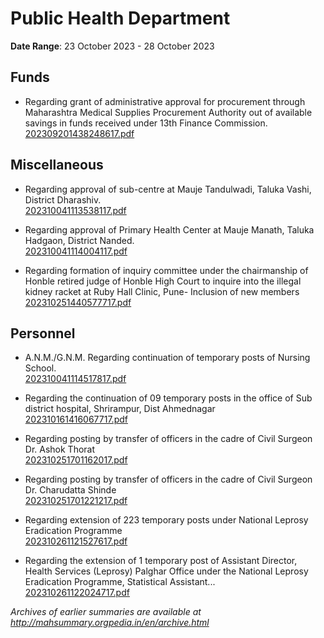 # Public Health Department

**Date Range**: 23 October 2023 - 28 October 2023


## Funds
- Regarding grant of administrative approval for procurement through Maharashtra Medical Supplies Procurement Authority out of available savings in funds received under 13th Finance Commission.\
  [202309201438248617.pdf](https://gr.maharashtra.gov.in/Site/Upload/Government%20Resolutions/English/202309201438248617.pdf)

## Miscellaneous
- Regarding approval of sub-centre at Mauje Tandulwadi, Taluka Vashi, District Dharashiv.\
  [202310041113538117.pdf](https://gr.maharashtra.gov.in/Site/Upload/Government%20Resolutions/English/202310041113538117.pdf)

- Regarding approval of Primary Health Center at Mauje Manath, Taluka Hadgaon, District Nanded.\
  [202310041114004117.pdf](https://gr.maharashtra.gov.in/Site/Upload/Government%20Resolutions/English/202310041114004117.pdf)

- Regarding formation of inquiry committee under the chairmanship of Honble retired judge of Honble High Court to inquire into the illegal kidney racket at Ruby Hall Clinic, Pune- Inclusion of new members\
  [202310251440577717.pdf](https://gr.maharashtra.gov.in/Site/Upload/Government%20Resolutions/English/202310251440577717.pdf)

## Personnel
- A.N.M./G.N.M. Regarding continuation of temporary posts of Nursing School.\
  [202310041114517817.pdf](https://gr.maharashtra.gov.in/Site/Upload/Government%20Resolutions/English/202310041114517817.pdf)

- Regarding the continuation of 09 temporary posts in the office of Sub district hospital, Shrirampur, Dist Ahmednagar\
  [202310161416067717.pdf](https://gr.maharashtra.gov.in/Site/Upload/Government%20Resolutions/English/202310161416067717.pdf)

- Regarding posting by transfer of officers in the cadre of Civil Surgeon Dr. Ashok Thorat\
  [202310251701162017.pdf](https://gr.maharashtra.gov.in/Site/Upload/Government%20Resolutions/English/202310251701162017.pdf)

- Regarding posting by transfer of officers in the cadre of Civil Surgeon Dr. Charudatta Shinde\
  [202310251701221217.pdf](https://gr.maharashtra.gov.in/Site/Upload/Government%20Resolutions/English/202310251701221217.pdf)

- Regarding extension of 223 temporary posts under National Leprosy Eradication Programme\
  [202310261121527617.pdf](https://gr.maharashtra.gov.in/Site/Upload/Government%20Resolutions/English/202310261121527617.pdf)

- Regarding the extension of 1 temporary post of Assistant Director, Health Services (Leprosy) Palghar Office under the National Leprosy Eradication Programme, Statistical Assistant...\
  [202310261122024717.pdf](https://gr.maharashtra.gov.in/Site/Upload/Government%20Resolutions/English/202310261122024717.pdf)


*Archives of earlier summaries are available at http://mahsummary.orgpedia.in/en/archive.html*